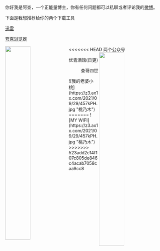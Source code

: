 你好我是阿查，一个正能量博主，你有任何问题都可以私聊或者评论我的[微博](https://weibo.com/u/6595169227/home?wvr=5)。

下面是我想推荐给你的两个下载工具

[迅雷](https://dl.xunlei.com/#mod01)

[夸克浏览器](https://www.myquark.cn/)

<<<<<<< HEAD
两个公众号
<img src="https://z3.ax1x.com/2021/09/30/4IpIf0.jpg" width="40%" align="left">
<img src="https://z3.ax1x.com/2021/09/30/4Ipxt1.jpg" width="40%" align="right">

<p align="left">优青酒馆(日更)</p> <p align="right">查哥四世</p>
![我的老婆小桃](https://z3.ax1x.com/2021/09/29/457kPH.jpg "桃乃木")
=======
![MY WIFI](https://z3.ax1x.com/2021/09/29/457kPH.jpg "桃乃木")
>>>>>>> 523add2c14f107c805de846c4acab7058caa9cc8



